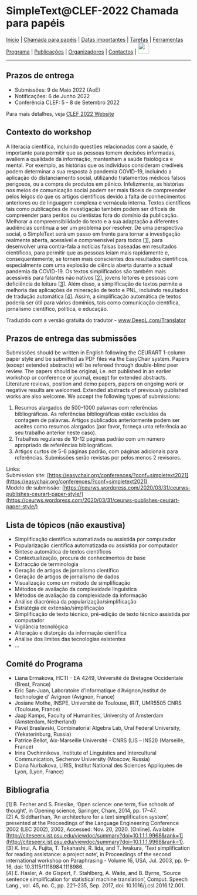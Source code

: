# SimpleText@CLEF-2022 Chamada para papéis

[Início](./) | [Chamada para papéis](./CFP) | [Datas importantes](./dates) | [Tarefas](./tasks)  | [Ferramentas](./tools)  
[Programa](./program) | [Publicações](./publications) | [Organizadores](./organisers) | [Contactos](./contact) | [<img src="https://github.com/simpletext-madics/2021/blob/main/clef/FR.png?raw=true" width="30">](../fr/CFP)

---

## Prazos de entrega

* Submissões: 9 de Maio 2022 (AoE)  
* Notificações: 6 de Junho 2022  
* Conferência CLEF: 5 - 8 de Setembro 2022  

Para mais detalhes, veja [CLEF 2022 Website](https://clef2022.clef-initiative.eu/index.php)

## Contexto do workshop
A literacia científica, incluindo questões relacionadas com a saúde, é importante para permitir que as pessoas tomem decisões informadas, avaliem a qualidade da informação, mantenham a saúde fisiológica e mental. Por exemplo, as histórias que os indivíduos consideram credíveis podem determinar a sua resposta à pandemia COVID-19, incluindo a aplicação do distanciamento social, utilizando tratamentos médicos falsos perigosos, ou a compra de produtos em pânico. Infelizmente, as histórias nos meios de comunicação social podem ser mais fáceis de compreender pelos leigos do que os artigos científicos devido à falta de conhecimentos anteriores ou de linguagem complexa e vernácula interna. Textos científicos tais como publicações de investigação também podem ser difíceis de compreender para peritos ou cientistas fora do domínio da publicação. Melhorar a compreensibilidade do texto e a sua adaptação a diferentes audiências continua a ser um problema por resolver. De uma perspectiva social, o SimpleText será um passo em frente para tornar a investigação realmente aberta, acessível e compreensível para todos [[1]](#bibliografia), para desenvolver uma contra-fala a notícias falsas baseadas em resultados científicos, para permitir que as pessoas leiam mais rapidamente e, consequentemente, se tornem mais conscientes dos resultados científicos, especialmente com uma explosão de ciência aberta durante a actual pandemia da COVID-19. Os textos simplificados são também mais acessíveis para falantes não nativos [[2]](#bibliografia), jovens leitores e pessoas com deficiência de leitura [[3]](#bibliografia). Além disso, a simplificação de textos permite a melhoria das aplicações de mineração de texto e PNL, incluindo resultados de tradução automática [[4]](#bibliografia). Assim, a simplificação automática de textos poderia ser útil para vários domínios, tais como comunicação científica, jornalismo científico, política, e educação.

Traduzido com a versão gratuita do tradutor - www.DeepL.com/Translator
## Prazos de entrega das submissões
Submissões should be written in English following the CEURART 1-column paper style and be submitted as PDF files via the EasyChair system. Papers (except extended abstracts) will be refereed through double-blind peer review. The papers should be original, i.e. not published in an earlier workshop or conference or journal, except for extended abstracts. Literature reviews, position and demo papers, papers on ongoing work or negative results are welcomed. Extended abstracts of previously published works are also welcome. We accept the following types of submissions:  

1. Resumos alargados de 500-1000 palavras com referências bibliográficas. As referências bibliográficas estão excluídas da contagem de palavras. Artigos publicados anteriormente podem ser aceites como resumos alargados (por favor, forneça uma referência ao seu trabalho anterior neste caso).
2. Trabalhos regulares de 10-12 páginas padrão com um número apropriado de referências bibliográficas.
3. Artigos curtos de 5-6 páginas padrão, com páginas adicionais para referências.
Submissões serão revistas por pelos menos 2 revisores.

Links:  
Submission site: [https://easychair.org/conferences/?conf=simpletext2021](https://easychair.org/conferences/?conf=simpletext2021)  
Modelo de submissão: [https://ceurws.wordpress.com/2020/03/31/ceurws-publishes-ceurart-paper-style/](https://ceurws.wordpress.com/2020/03/31/ceurws-publishes-ceurart-paper-style/)

## Lista de tópicos (não exaustiva)
* Simplificação científica automatizada ou assistida por computador
* Popularização científica automatizada ou assistida por computador
* Síntese automática de textos científicos
* Contextualização, procura de conhecimentos de base
* Extracção de terminologia
* Geração de artigos de jornalismo científico
* Geração de artigos de jornalismo de dados
* Visualização como um método de simplificação
* Métodos de avaliação da complexidade linguística
* Métodos de avaliação da complexidade da informação
* Análise diacrónica da popularização/simplificação
* Estratégia de extensão/simplificação
* Simplificação de texto técnico, pré-edição de texto técnico assistida por computador
* Vigilância tecnológica
* Alteração e distorção da informação científica
* Análise dos limites das tecnologias existentes
* ...

## Comité do Programa
* Liana Ermakova, HCTI - EA 4249, Université de Bretagne Occidentale (Brest, France)
* Eric San-Juan, Laboratoire d’Informatique d’Avignon,Institut de technologie d' Avignon (Avignon, France)
* Josiane Mothe, INSPE, Université de Toulouse, IRIT, UMR5505 CNRS (Toulouse, France)
* Jaap Kamps, Faculty of Humanities, University of Amsterdam (Amsterdam, Netherland)
* Pavel Braslavski, Combinatorial Algebra Lab, Ural Federal University, (Yekaterinburg, Russia)
* Patrice Bellot, Aix-Marseille Université - CNRS (LIS – INS2I) (Marseille, France)
* Irina Ovchinnikova, Institute of Linguistics and Intercultural Communication, Sechenov University (Moscow, Russia)
* Diana Nurbakova, LIRIS, Institut National des Sciences Appliquées de Lyon, (Lyon, France)

## Bibliografia
[1] B. Fecher and S. Friesike, ‘Open science: one term, five schools of thought’, in Opening science, Springer, Cham, 2014, pp. 17–47.  
[2] A. Siddharthan, ‘An architecture for a text simplification system’, presented at the Proceedings of the Language Engineering Conference 2002 (LEC 2002), 2002, Accessed: Nov. 20, 2020. [Online]. Available: [http://citeseerx.ist.psu.edu/viewdoc/summary?doi=10.1.1.1.9968&rank=1](http://citeseerx.ist.psu.edu/viewdoc/summary?doi=10.1.1.1.9968&rank=1).  
[3] K. Inui, A. Fujita, T. Takahashi, R. Iida, and T. Iwakura, ‘Text simplification for reading assistance: a project note’, in Proceedings of the second international workshop on Paraphrasing - Volume 16, USA, Jul. 2003, pp. 9–16, doi: 10.3115/1118984.1118986.  
[4] E. Hasler, A. de Gispert, F. Stahlberg, A. Waite, and B. Byrne, ‘Source sentence simplification for statistical machine translation’, Comput. Speech Lang., vol. 45, no. C, pp. 221–235, Sep. 2017, doi: 10.1016/j.csl.2016.12.001.
